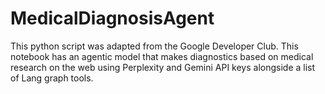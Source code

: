 # MedicalDiagnosisAgent
This python script was adapted from the Google Developer Club. This notebook has an agentic model that makes diagnostics based on medical research on the web using Perplexity and Gemini API keys alongside a list of Lang graph tools. 
